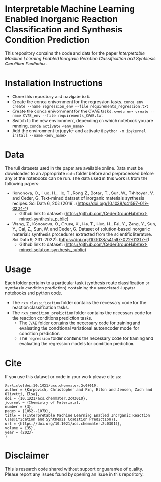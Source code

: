 # Interpretable Machine Learning Enabled Inorganic Reaction Classification and Synthesis Condition Prediction
This repository contains the code and data for the paper *Interpretable Machine Learning Enabled Inorganic Reaction Classification and Synthesis Condition Prediction*.

# Installation Instructions
- Clone this repository and navigate to it. 
- Create the conda enivornment for the regression tasks. `conda env create --name regression_env --file requirements_regression.txt`
- Create the conda enivornment for the CVAE tasks. `conda env create --name CVAE_env --file requirements_CVAE.txt`
- Switch to the new environment, depending on which notebook you are running. `conda activate <env_name>`
- Add the environment to jupyter and activate it `python -m ipykernel install --name <env_name>`

# Data
The full datasets used in the paper are available online. Data must be downloaded to an appropriate `data` folder before and preprocessed before any of the notebooks can be run. The data used in this work is from the following papers:
- Kononova, O., Huo, H., He, T., Rong Z., Botari, T., Sun, W., Tshitoyan, V. and Ceder, G. Text-mined dataset of inorganic materials synthesis recipes. Sci Data 6, 203 (2019). (https://doi.org/10.1038/s41597-019-0224-1)
  - Github link to dataset: (https://github.com/CederGroupHub/text-mined-synthesis_public)
- Wang, Z., Kononova, O., Cruse, K., He, T., Huo, H., Fei, Y., Zeng, Y., Sun, Y., Cai, Z., Sun, W. and Ceder, G. Dataset of solution-based inorganic materials synthesis procedures extracted from the scientific literature. Sci Data 9, 231 (2022). (https://doi.org/10.1038/s41597-022-01317-2)
  - Github link to dataset: (https://github.com/CederGroupHub/text-mined-solution-synthesis_public)

# Usage
Each folder pertains to a particular task (synthesis route classification or synthesis condition prediction) containing the associated Jupyter notebooks and python code.
- The `rxn_classification` folder contains the necessary code for the reaction classification tasks.
- The `rxn_condition_prediction` folder contains the necessary code for the reaction conditions prediction tasks.
  - The `CVAE` folder contains the necessary code for training and evaluating the conditional variational autoencoder model for condition prediction.
  - The `regression` folder contains the necessary code for training and evaluating the regression models for condition prediction.

# Cite
If you use this dataset or code in your work please cite as:
```
@article{doi:10.1021/acs.chemmater.2c03010,
author = {Karpovich, Christopher and Pan, Elton and Jensen, Zach and Olivetti, Elsa},
doi = {10.1021/acs.chemmater.2c03010},
journal = {Chemistry of Materials},
number = {3},
pages = {1062--1079},
title = {{Interpretable Machine Learning Enabled Inorganic Reaction Classification and Synthesis Condition Prediction}},
url = {https://doi.org/10.1021/acs.chemmater.2c03010},
volume = {35},
year = {2023}
}
```

# Disclaimer
This is research code shared without support or guarantee of quality. Please report any issues found by opening an issue in this repository. 
